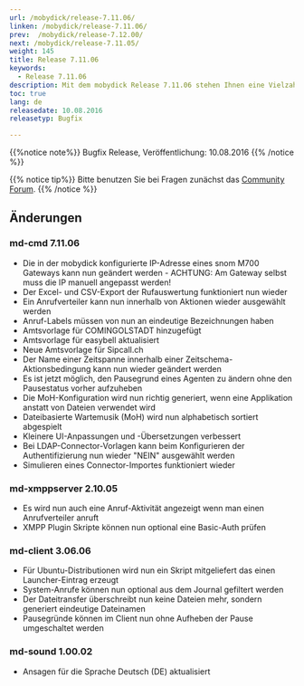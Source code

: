 ```yaml
---
url: /mobydick/release-7.11.06/
linken: /mobydick/release-7.11.06/
prev:  /mobydick/release-7.12.00/
next: /mobydick/release-7.11.05/
weight: 145
title: Release 7.11.06
keywords: 
  - Release 7.11.06
description: Mit dem mobydick Release 7.11.06 stehen Ihnen eine Vielzahl an neuen Funtionen zur Verfügung.
toc: true
lang: de
releasedate: 10.08.2016 
releasetyp: Bugfix

---
```


{{%notice note%}}
Bugfix Release, Veröffentlichung: 10.08.2016 
{{% /notice %}}

{{% notice tip%}}
Bitte benutzen Sie bei Fragen zunächst das [Community Forum](http://community.pascom.net/forum.php "Zu unserem Forum").
{{% /notice %}}

## Änderungen

### md-cmd 7.11.06

*   Die in der mobydick konfigurierte IP-Adresse eines snom M700 Gateways kann nun geändert werden - ACHTUNG: Am Gateway selbst muss die IP manuell angepasst werden!
*   Der Excel- und CSV-Export der Rufauswertung funktioniert nun wieder
*   Ein Anrufverteiler kann nun innerhalb von Aktionen wieder ausgewählt werden
*   Anruf-Labels müssen von nun an eindeutige Bezeichnungen haben
*   Amtsvorlage für COMINGOLSTADT hinzugefügt
*   Amtsvorlage für easybell aktualisiert
*   Neue Amtsvorlage für Sipcall.ch
*   Der Name einer Zeitspanne innerhalb einer Zeitschema-Aktionsbedingung kann nun wieder geändert werden
*   Es ist jetzt möglich, den Pausegrund eines Agenten zu ändern ohne den Pausestatus vorher aufzuheben
*   Die MoH-Konfiguration wird nun richtig generiert, wenn eine Applikation anstatt von Dateien verwendet wird
*   Dateibasierte Wartemusik (MoH) wird nun alphabetisch sortiert abgespielt
*   Kleinere UI-Anpassungen und -Übersetzungen verbessert
*   Bei LDAP-Connector-Vorlagen kann beim Konfigurieren der Authentifizierung nun wieder "NEIN" ausgewählt werden
*   Simulieren eines Connector-Importes funktioniert wieder

### md-xmppserver 2.10.05

*   Es wird nun auch eine Anruf-Aktivität angezeigt wenn man einen Anrufverteiler anruft
*   XMPP Plugin Skripte können nun optional eine Basic-Auth prüfen

### md-client 3.06.06

*   Für Ubuntu-Distributionen wird nun ein Skript mitgeliefert das einen Launcher-Eintrag erzeugt
*   System-Anrufe können nun optional aus dem Journal gefiltert werden
*   Der Dateitransfer überschreibt nun keine Dateien mehr, sondern generiert eindeutige Dateinamen
*   Pausegründe können im Client nun ohne Aufheben der Pause umgeschaltet werden

### md-sound 1.00.02

*   Ansagen für die Sprache Deutsch (DE) aktualisiert